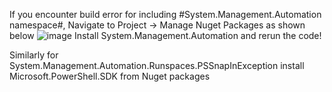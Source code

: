 If you encounter build error for including #System.Management.Automation namespace#,
Navigate to Project -> Manage Nuget Packages as shown below
![image](https://github.com/Thirukrishnan/Offensive-C-/assets/63901950/03a7a750-0168-4687-aed0-49572cc2c405)
Install System.Management.Automation and rerun the code!

Similarly for System.Management.Automation.Runspaces.PSSnapInException install Microsoft.PowerShell.SDK from Nuget packages
  
